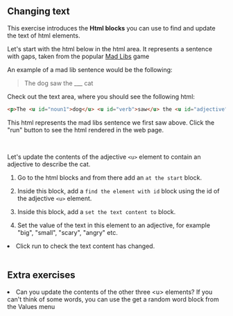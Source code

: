## Changing text

This exercise introduces the **Html blocks** you can use to find and update the text of html elements.

Let's start with the html below in the html area. It represents a sentence with gaps, taken from the popular [Mad Libs](https://en.wikipedia.org/wiki/Mad_Libs) game

An example of a mad lib sentence would be the following:

>  The dog saw the ___ cat


Check out the text area, where you should see the following html:

```html
<p>The <u id="noun1">dog</u> <u id="verb">saw</u> the <u id="adjective">___</u> <u id="noun2">cat</u></p>
```

This html represents the mad libs sentence we first saw above. Click the "run" button to see the html rendered in the web page. 

<br>

Let's update the contents of the adjective `<u>` element to contain an adjective to describe the cat.

1.  Go to the html blocks and from there add an `at the start` block.
      
2.  Inside this block, add a `find the element with id` block using the id of the adjective `<u>` element.
      
3.  Inside this block, add a `set the text content to` block.

4. Set the value of the text in this element to an adjective, for example "big", "small", "scary", "angry" etc. 

<li id="exercise_change_text_1"><span class="test-checkbox"></span>Click run to check the text content has changed.</li>

<br>

## Extra exercises

<li id="exercise_change_text_2"><span class="test-checkbox"></span>Can you update the contents of the other three &lt;u&gt; elements? If you can't think of some words, you can use the <span class="blockname">get a random word</span> block from the Values menu</li>

<br>